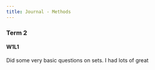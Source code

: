 ```yaml
---
title: Journal - Methods
---
```



### Term 2
#### W1L1
Did some very basic questions on sets. I had lots of great 





